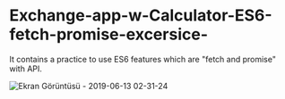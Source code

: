 # Exchange-app-w-Calculator-ES6-fetch-promise-excersice-

It contains a practice to use ES6 features which are "fetch and promise" with API.

![Ekran Görüntüsü - 2019-06-13 02-31-24](https://user-images.githubusercontent.com/6658820/59393501-98c8b280-8d84-11e9-8e2b-73d7b3fe0e9a.png)
